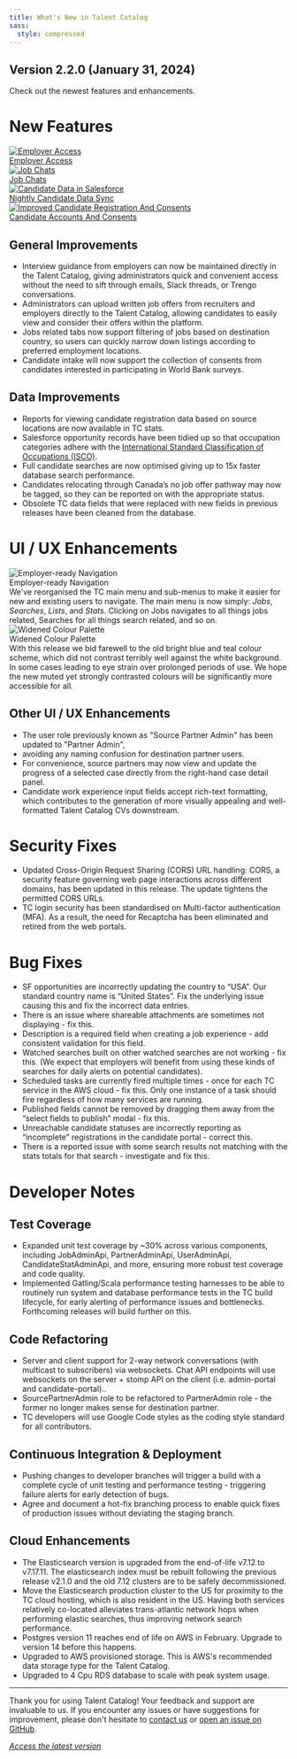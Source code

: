 ```yaml
---
title: What's New in Talent Catalog
sass:
  style: compressed
---
```


## Version 2.2.0 (January 31, 2024)

Check out the newest features and enhancements.

# New Features

<div class="card-container">

  <a href="./v220/employer_access" class="card">
    <img src="./assets/images/v220/EmployerAccess.png" alt="Employer Access" class="card-image">
    <div class="card-title">Employer Access</div>
  </a>

  <a href="./v220/job_chats" class="card">
    <img src="./assets/images/v220/JobChats.png" alt="Job Chats" class="card-image">
    <div class="card-title">Job Chats</div>
  </a>

</div>

<div class="card-container">

  <a href="./v220/candidate_data_in_salesforce" class="card">
    <img src="./assets/images/v220/CandidateRecord.png" 
            alt="Candidate Data in Salesforce" class="card-image">
    <div class="card-title">Nightly Candidate Data Sync</div>
  </a>

  <a href="./v220/candidate_registration_and_consents" class="card">
    <img src="./assets/images/v220/CandidateRegistrationAndConsents.png" 
            alt="Improved Candidate Registration And Consents" class="card-image">
    <div class="card-title">Candidate Accounts And Consents</div>
  </a>

</div>

## General Improvements

- Interview guidance from employers can now be maintained directly in the Talent Catalog, giving 
administrators quick and convenient access without the need to sift through emails, Slack threads, 
or Trengo conversations.
- Administrators can upload written job offers from recruiters and employers directly to the Talent
Catalog, allowing candidates to easily view and consider their offers within the platform.
- Jobs related tabs now support filtering of jobs based on destination country, so users can 
quickly narrow down listings according to preferred employment locations.
- Candidate intake will now support the collection of consents from candidates interested in 
participating in World Bank surveys.

## Data Improvements

- Reports for viewing candidate registration data based on source locations are now available in TC
stats.
- Salesforce opportunity records have been tidied up so that occupation categories adhere with the 
<a href="https://www.ilo.org/public/english/bureau/stat/isco/index.htm">International Standard 
Classification of Occupations (ISCO)</a>.
- Full candidate searches are now optimised giving up to 15x faster database search performance.
- Candidates relocating through Canada’s no job offer pathway may now be tagged, so they can be 
reported on with the appropriate status.
- Obsolete TC data fields that were replaced with new fields in previous releases have been 
cleaned from the database.


# UI / UX Enhancements

<div class="card-container">

  <div class="card-no-border">
    <img src="./assets/images/v220/EmployerReadyNavigation.png" alt="Employer-ready Navigation" class="card-image">
    <div class="card-body">
      <div class="card-title">Employer-ready Navigation</div>
      <div class="card-description">
        We've reorganised the TC main menu and sub-menus to make it easier for new and existing 
users to navigate. The main menu is now simply: <em>Jobs</em>, <em>Searches</em>, <em>Lists</em>, 
and <em>Stats</em>. Clicking on Jobs navigates to all things jobs related, Searches for all things 
search related, and so on.
      </div>
    </div>
  </div>

  <div class="card-no-border">
    <img src="./assets/images/v220/WidenedColourPalette.png" alt="Widened Colour Palette" class="card-image">
    <div class="card-body">
      <div class="card-title">Widened Colour Palette</div>
      <div class="card-description">
        With this release we bid farewell to the old bright blue and teal colour scheme, which did
not contrast terribly well against the white background. In some cases leading to eye strain over 
prolonged periods of use. We hope the new muted yet strongly contrasted colours will be 
significantly more accessible for all.
      </div>
    </div>
  </div>

</div>

## Other UI / UX Enhancements

- The user role previously known as "Source Partner Admin" has been updated to "Partner Admin", 
- avoiding any naming confusion for destination partner users.
- For convenience, source partners may now view and update the progress of a selected case directly 
from the right-hand case detail panel.
- Candidate work experience input fields accept rich-text formatting, which contributes to the 
generation of more visually appealing and well-formatted Talent Catalog CVs downstream.


# Security Fixes

- Updated Cross-Origin Request Sharing (CORS) URL handling: CORS, a security feature governing web
page interactions across different domains, has been updated in this release. The update 
tightens the permitted CORS URLs.
- TC login security has been standardised on Multi-factor authentication (MFA). As a result, the
need for Recaptcha has been eliminated and retired from the web portals.


# Bug Fixes

- SF opportunities are incorrectly updating the country to “USA”. Our standard country name is “United States”. Fix the underlying issue causing this and fix the incorrect data entries.
- There is an issue where shareable attachments are sometimes not displaying - fix this.
- Description is a required field when creating a job experience - add consistent validation for this field.
- Watched searches built on other watched searches are not working - fix this. (We expect that employers will benefit from using these kinds of searches for daily alerts on potential candidates).
- Scheduled tasks are currently fired multiple times - once for each TC service in the AWS cloud - fix this. Only one instance of a task should fire regardless of how many services are running.
- Published fields cannot be removed by dragging them away from the “select fields to publish” modal - fix this.
- Unreachable candidate statuses are incorrectly reporting as “incomplete” registrations in the candidate portal - correct this.
- There is a reported issue with some search results not matching with the stats totals for that search - investigate and fix this.


# Developer Notes

## Test Coverage

- Expanded unit test coverage by ~30% across various components, including JobAdminApi, PartnerAdminApi, UserAdminApi, CandidateStatAdminApi, 
and more, ensuring more robust test coverage and code quality.
- Implemented Gatling/Scala performance testing harnesses to be able to routinely run system and 
database performance tests in the TC build lifecycle, for early alerting of performance issues and 
bottlenecks. Forthcoming releases will build further on this.

## Code Refactoring
- Server and client support for 2-way network conversations (with multicast to subscribers) via 
websockets. Chat API endpoints will use websockets on the server + stomp API on the client (i.e. 
admin-portal and candidate-portal)..
- SourcePartnerAdmin role to be refactored to PartnerAdmin role - the former no longer makes sense for destination partner.
- TC developers will use Google Code styles as the coding style standard for all contributors.

## Continuous Integration & Deployment
- Pushing changes to developer branches will trigger a build with a complete cycle of unit testing and performance testing - triggering failure alerts for early detection of bugs.
- Agree and document a hot-fix branching process to enable quick fixes of production issues without deviating the staging branch.

## Cloud Enhancements
- The Elasticsearch version is upgraded from the end-of-life v7.12 to v7.17.11. The elasticsearch index must be rebuilt following the previous release v2.1.0 and the old 7.12 clusters are to be safely decommissioned.
- Move the Elasticsearch production cluster to the US for proximity to the TC cloud hosting, which is also resident in the US. 
Having both services relatively co-located alleviates trans-atlantic network hops when performing elastic searches, thus improving network search performance.
- Postgres version 11 reaches end of life on AWS in February. Upgrade to version 14 before this happens.
- Upgraded to AWS provisioned storage. This is AWS's recommended data storage type for the Talent Catalog.
- Upgraded to 4 Cpu RDS database to scale with peak system usage.



---

Thank you for using Talent Catalog! Your feedback and support are invaluable to us. If you encounter any issues or have
suggestions for improvement, please don't hesitate to [contact us](mailto:support@talentcatalog.net) or
[open an issue on GitHub](https://github.com/Talent-Catalog/talentcatalog/issues).

*[Access the latest version](https://tctalent.org/admin-portal/login)*

